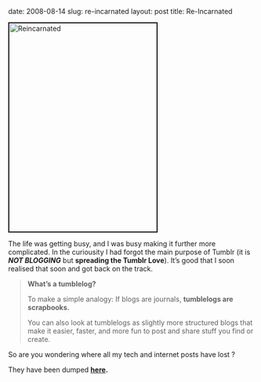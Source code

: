 date: 2008-08-14
slug: re-incarnated
layout: post
title: Re-Incarnated


<p><img alt="Reincarnated" src="http://fc07.deviantart.com/fs8/i/2005/329/b/d/Reincarnated_by_OneTwoDelta.jpg" border="2" width="301" height="425"/></p>

<p>The life was getting busy, and I was busy making it further more complicated. In the curiousity I had forgot the main purpose of Tumblr (it is <b><i>NOT</i> <i>BLOGGING</i></b> but <b>spreading the Tumblr Love</b>). It&#8217;s good that I soon realised that soon and got back on the track.</p>

<blockquote>

<p><b>What&#8217;s a tumblelog?</b></p>

<p>To make a simple analogy:  If blogs are journals,                             <b>tumblelogs are scrapbooks.</b></p>

<p>You can also look at tumblelogs as slightly more                             structured blogs that make it easier, faster,                             and more fun to post and share stuff you find or                             create.</p>

</blockquote>

<p>So are you wondering where all my tech and internet posts have lost&#160;?</p>

<p>They have been dumped <b><a target="_blank" href="http://fully-faltoo.tumblr.com/">here</a>.</b></p>
